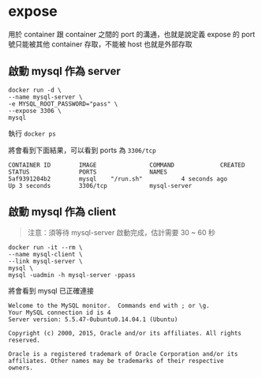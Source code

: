# expose

用於 container 跟 container 之間的 port 的溝通，也就是說定義 expose 的 port 號只能被其他 container 存取，不能被 host 也就是外部存取


## 啟動 mysql 作為 server


```
docker run -d \
--name mysql-server \
-e MYSQL_ROOT_PASSWORD="pass" \
--expose 3306 \
mysql
```

執行 `docker ps`

將會看到下面結果，可以看到 ports 為 `3306/tcp`

```
CONTAINER ID        IMAGE               COMMAND             CREATED             STATUS              PORTS               NAMES
5af9391204b2        mysql    "/run.sh"           4 seconds ago       Up 3 seconds        3306/tcp            mysql-server
```

## 啟動 mysql 作為 client

> 注意：須等待 mysql-server 啟動完成，估計需要 30 ~ 60 秒

```
docker run -it --rm \
--name mysql-client \
--link mysql-server \
mysql \
mysql -uadmin -h mysql-server -ppass
```

將會看到 mysql 已正確連接

```
Welcome to the MySQL monitor.  Commands end with ; or \g.
Your MySQL connection id is 4
Server version: 5.5.47-0ubuntu0.14.04.1 (Ubuntu)

Copyright (c) 2000, 2015, Oracle and/or its affiliates. All rights reserved.

Oracle is a registered trademark of Oracle Corporation and/or its
affiliates. Other names may be trademarks of their respective
owners.
```
